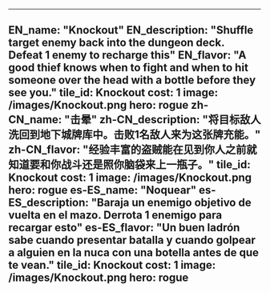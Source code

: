 ---

EN_name: "Knockout"
EN_description: "Shuffle target enemy back into the dungeon deck. Defeat 1 enemy to recharge this"
EN_flavor: "A good thief knows when to fight and when to hit someone over the head with a bottle before they see you."
tile_id: Knockout
cost: 1
image: /images/Knockout.png
hero: rogue
zh-CN_name: "击晕"
zh-CN_description: "将目标敌人洗回到地下城牌库中。击败1名敌人来为这张牌充能。"
zh-CN_flavor: "经验丰富的盗贼能在见到你人之前就知道要和你战斗还是照你脑袋来上一瓶子。"
tile_id: Knockout
cost: 1
image: /images/Knockout.png
hero: rogue
es-ES_name: "Noquear"
es-ES_description: "Baraja un enemigo objetivo de vuelta en el mazo. Derrota 1 enemigo para recargar esto"
es-ES_flavor: "Un buen ladrón sabe cuando presentar batalla y cuando golpear a alguien en la nuca con una botella antes de que te vean."
tile_id: Knockout
cost: 1
image: /images/Knockout.png
hero: rogue
---